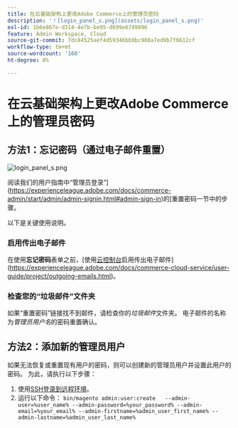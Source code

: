 ```yaml
---
title: 在云基础架构上更改Adobe Commerce上的管理员密码
description: '！[login_panel_s.png](assets/login_panel_s.png)'
exl-id: 1b6e867e-d314-4e7b-be95-d699e6749896
feature: Admin Workspace, Cloud
source-git-commit: 7dc84525aef4d59346bb9bc980a7ed9b7f6612cf
workflow-type: tm+mt
source-wordcount: '160'
ht-degree: 0%

---
```


# 在云基础架构上更改Adobe Commerce上的管理员密码

## 方法1：忘记密码（通过电子邮件重置）

![login_panel_s.png](assets/login_panel_s.png)

阅读我们的用户指南中“管理员登录”](https://experienceleague.adobe.com/docs/commerce-admin/start/admin/admin-signin.html#admin-sign-in)的[重置密码一节中的步骤。

以下是关键使用说明。

### 启用传出电子邮件

在使用&#x200B;**忘记密码**&#x200B;表单之前，[使用[云控制台](https://experienceleague.adobe.com/docs/commerce-cloud-service/user-guide/project/overview.html)启用传出电子邮件](https://experienceleague.adobe.com/docs/commerce-cloud-service/user-guide/project/outgoing-emails.html)。

### 检查您的“垃圾邮件”文件夹

如果“重置密码”链接找不到邮件，请检查你的&#x200B;*垃圾邮件*&#x200B;文件夹。 电子邮件的名称为&#x200B;*管理员用户名*&#x200B;的密码重置确认。

## 方法2：添加新的管理员用户

如果无法恢复或重置现有用户的密码，则可以创建新的管理员用户并设置此用户的密码。 为此，请执行以下步骤：

1. 使用[SSH登录到远程环境](https://experienceleague.adobe.com/docs/commerce-cloud-service/user-guide/develop/secure-connections.html)。
1. 运行以下命令： `bin/magento admin:user:create   --admin-user=%user_name% --admin-password=%your_password% --admin-email=%your_email% --admin-firstname=%admin_user_first_name% --admin-lastname=%admin_user_last_name%`
